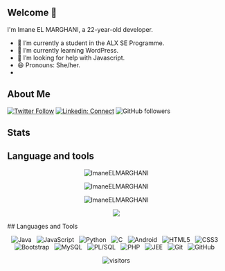 ## Welcome 👋
I'm Imane EL MARGHANI, a 22-year-old developer.

  - 🔭 I’m currently a student in the ALX SE Programme.
  - 🌱 I’m currently learning WordPress.
  - 🤔 I’m looking for help with Javascript.
  - 😄 Pronouns: She/her.
  - 
## About Me

[![Twitter Follow](https://img.shields.io/twitter/follow/misteranmol?label=Follow)](https://twitter.com/EmmanMargn)
[![Linkedin: Connect](https://img.shields.io/badge/-Connect-blue?style=flat-square&logo=Linkedin&logoColor=white&link=https://www.linkedin.com/in/ImaneELMARGHANI/)](https://www.linkedin.com/in/imane-e-b0a849201/)
![GitHub followers](https://img.shields.io/github/followers/ImaneELMARGHANI?label=Follow&style=social)

## Stats 
## Language and tools 

<div align="center">

<p><img align="center" src="https://github-readme-stats.vercel.app/api?username=ImaneELMARGHANI&theme=material-palenight&show_icons=true&hide_border=true&include_all_commits=true&count_private=true" alt="ImaneELMARGHANI" /></p>
<p><img align="center" src="https://github-readme-streak-stats.herokuapp.com/?user=ImaneELMARGHANI&theme=material-palenight&hide_border=true" alt="ImaneELMARGHANI" /></p>
<p><img align="center" src="https://github-readme-stats.vercel.app/api/top-langs/?username=ImaneELMARGHANI&theme=material-palenight&hide_border=true&include_all_commits=true&count_private=true&layout=compact" alt="ImaneELMARGHANI" /></p>

![](https://github-profile-trophy.vercel.app/?username=dracula&theme=material-palenight&no-frame=false&no-bg=false&margin-w=8)
</div>
## Languages and Tools
<div align="center">

![Java](https://img.shields.io/badge/-Java-black?logo=java&style=social)&nbsp;&nbsp;
![JavaScript](https://img.shields.io/badge/-JavaScript-black?logo=javascript&style=social)&nbsp;&nbsp;
![Python](https://img.shields.io/badge/-Python-black?logo=Python&style=social)&nbsp;&nbsp;
![C](https://img.shields.io/badge/-C-black?logo=c&style=social)&nbsp;&nbsp;
![Android](https://img.shields.io/badge/-Android-black?logo=android&style=social)&nbsp;&nbsp;
![HTML5](https://img.shields.io/badge/-HTML5-black?logo=html5&style=social)&nbsp;&nbsp;
![CSS3](https://img.shields.io/badge/-CSS3-black?logo=css3&style=social)&nbsp;&nbsp;
![Bootstrap](https://img.shields.io/badge/-Bootstrap-black?logo=bootstrap&style=social)&nbsp;&nbsp;
![MySQL](https://img.shields.io/badge/-MySQL-black?logo=mysql&style=social)&nbsp;&nbsp;
![PL/SQL](https://img.shields.io/badge/-PL/SQL-black?logo=pl/sql&style=social)&nbsp;&nbsp;
![PHP](https://img.shields.io/badge/-PHP-black?logo=php&style=social)&nbsp;&nbsp;
![JEE](https://img.shields.io/badge/-JEE-black?logo=jee&style=social)&nbsp;&nbsp;
![Git](https://img.shields.io/badge/-Git-black?logo=git&style=social)&nbsp;&nbsp;
![GitHub](https://img.shields.io/badge/-GitHub-black?logo=github&style=social)&nbsp;&nbsp;

![visitors](https://visitor-badge.laobi.icu/badge?page_id=ImaneELMARGHANI.ImaneELMARGHANI)
</div>

<!--
**ImaneELMARGHANI/ImaneELMARGHANI** is a ✨ _special_ ✨ repository because its `README.md` (this file) appears on your GitHub profile.

Here are some ideas to get you started:

- 🔭 I’m currently working on ...
- 🌱 I’m currently learning ...
- 👯 I’m looking to collaborate on ...
- 🤔 I’m looking for help with ...
- 💬 Ask me about ...
- 📫 How to reach me: ...
- 😄 Pronouns: ...
- ⚡ Fun fact: ...
-->
